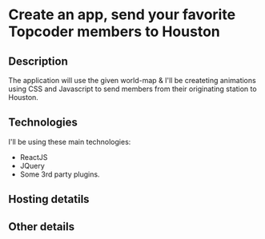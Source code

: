 # Create an app, send your favorite Topcoder members to Houston

## Description
The application will use the given world-map & I'll be createting animations using CSS and Javascript to send members from their originating station to Houston.


## Technologies
I'll be using these main technologies:
- ReactJS
- JQuery
- Some 3rd party plugins. 

## Hosting detatils <optional>

## Other details <optional>
